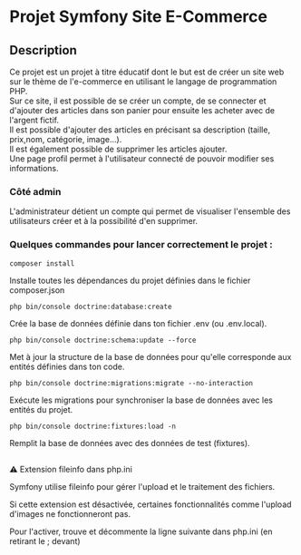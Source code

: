 
# Projet Symfony Site E-Commerce

## Description

Ce projet est un projet à titre éducatif dont le but est de créer un site web sur le thème de l'e-commerce en utilisant le langage de programmation PHP. \
Sur ce site, il est possible de se créer un compte, de se connecter et d'ajouter des articles dans son panier pour ensuite les acheter avec de l'argent fictif. \
Il est possible d'ajouter des articles en précisant sa description (taille, prix,nom, catégorie, image...). \
Il est également possible de supprimer les articles ajouter. \
Une page profil permet à l'utilisateur connecté de pouvoir modifier ses informations.

### Côté admin

L'administrateur détient un compte qui permet de visualiser l'ensemble des utilisateurs créer et à la possibilité d'en supprimer.



### Quelques commandes pour lancer correctement le projet :

```
composer install
```
Installe toutes les dépendances du projet définies dans le fichier composer.json

```
php bin/console doctrine:database:create
```
Crée la base de données définie dans ton fichier .env (ou .env.local).

```
php bin/console doctrine:schema:update --force
```
Met à jour la structure de la base de données pour qu'elle corresponde aux entités définies dans ton code.

```
php bin/console doctrine:migrations:migrate --no-interaction
```
Exécute les migrations pour synchroniser la base de données avec les entités du projet.

```
php bin/console doctrine:fixtures:load -n
```
Remplit la base de données avec des données de test (fixtures).

##

⚠️ Extension fileinfo dans php.ini 

Symfony utilise fileinfo pour gérer l'upload et le traitement des fichiers.

Si cette extension est désactivée, certaines fonctionnalités comme l'upload d'images ne fonctionneront pas.

Pour l'activer, trouve et décommente la ligne suivante dans php.ini (en retirant le ; devant) 
